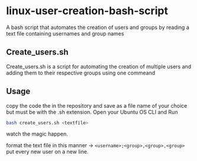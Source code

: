 # linux-user-creation-bash-script
A bash script that automates the creation of users and groups by reading a text file containing usernames and group names

## Create_users.sh

Create_users.sh is a script for automating the creation of multiple users and adding them to their respective groups using one commeand

## Usage
copy the code the in the repository and save as a file name of your choice but must be with the .sh extension.
Open your Ubuntu OS CLI and Run
```bash
bash create_users.sh <textfile>
```
watch the magic happen.

format the text file in this manner -> `<username>;<group>,<group>,<group>`
put every new user on a new line.



